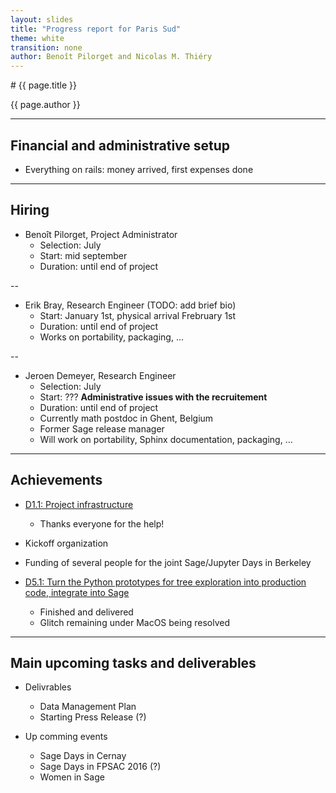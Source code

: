 ```yaml
---
layout: slides
title: "Progress report for Paris Sud"
theme: white
transition: none
author: Benoît Pilorget and Nicolas M. Thiéry
---
```


<section data-markdown data-separator="^---\n" data-separator-vertical="^--\n">
# {{ page.title }}

{{ page.author }}

---

## Financial and administrative setup

- Everything on rails: money arrived, first expenses done

---
## Hiring

-   Benoît Pilorget, Project Administrator
    - Selection: July
    - Start: mid september
    - Duration: until end of project

--

-   Erik Bray, Research Engineer (TODO: add brief bio)
    - Start: January 1st, physical arrival Frebruary 1st
    - Duration: until end of project
    - Works on portability, packaging, ...

--

-   Jeroen Demeyer, Research Engineer
    - Selection: July
    - Start: ??? **Administrative issues with the recruitement**
    - Duration: until end of project
    - Currently math postdoc in Ghent, Belgium
    - Former Sage release manager
    - Will work on portability, Sphinx documentation, packaging, ...

---
## Achievements

-   [D1.1: Project infrastructure](https://github.com/OpenDreamKit/OpenDreamKit/issues/17)
    - Thanks everyone for the help!
-   Kickoff organization
-   Funding of several people for the joint Sage/Jupyter Days in Berkeley
-   [D5.1: Turn the Python prototypes for tree exploration into production code, integrate into Sage](https://github.com/OpenDreamKit/OpenDreamKit/issues/107)

    - Finished and delivered
    - Glitch remaining under MacOS being resolved

---
## Main upcoming tasks and deliverables

-   Delivrables
    
    - Data Management Plan
    - Starting Press Release (?)

-   Up comming events

    - Sage Days in Cernay
    - Sage Days in FPSAC 2016 (?)
    - Women in Sage

</section>
